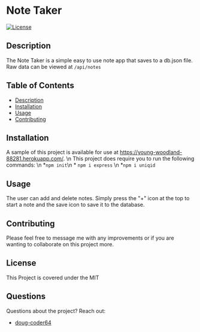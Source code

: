 
  # Note Taker
  
  [![License](https://img.shields.io/badge/License-MIT-blue.svg)](https://opensource.org/licenses/MIT)

  ## Description
  The Note Taker is a simple easy to use note app that saves to a db.json file. Raw data can be viewed at `/api/notes`
  
  ## Table of Contents
 * [Description](#Description)
* [Installation](#Installation)
* [Usage](#Usage)
* [Contributing](#Contributing)
 
 
  
## Installation 
 A sample of this project is available for use at https://young-woodland-88281.herokuapp.com/. \n This project does require you to run the following commands: \n *`npm init`\n * `npm i express` \n *`npm i uniqid`

  ## Usage 
 The user can add and delete notes. Simply press the "+" icon at the top to start a note and the save icon to save it to the database.

  ## Contributing 
 Please feel free to message me with any improvements or if you are wanting to collaborate on this project more.

  

  ## License 
 This Project is covered under the MIT

  ## Questions 
 Questions about the project? 
 Reach out: 
 * [doug-coder64](https://github.com/doug-coder64)
  